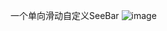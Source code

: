 一个单向滑动自定义SeeBar
![image](https://github.com/WhoIsAA/MSeekBar/blob/master/screenshots/screenshot1.png)
